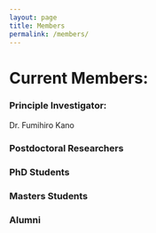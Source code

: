```yaml
---
layout: page
title: Members
permalink: /members/
---
```



# Current Members:

### Principle Investigator:
Dr. Fumihiro Kano



### Postdoctoral Researchers

### PhD Students




### Masters Students

### Alumni
